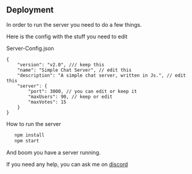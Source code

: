 ## Deployment

In order to run the server you need to do a few things.

Here is the config with the stuff you need to edit

Server-Config.json
```jsonc
{
    "version": "v2.0", /// keep this
    "name": "Simple Chat Server", // edit this
    "description": "A simple chat server, written in Js.", // edit this
    "server": {
        "port": 3000, // you can edit or keep it
        "maxUsers": 90, // keep or edit
        "maxVotes": 15
    }
}
```

How to run the server

```bash
   npm install
   npm start
```

And boom you have a server running.

If you need any help, you can ask me on [discord](https://discord.gg/kV8HP2qa2j)
